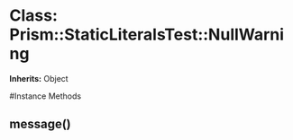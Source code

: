 # Class: Prism::StaticLiteralsTest::NullWarning
**Inherits:** Object
    




#Instance Methods
## message() [](#method-i-message)

